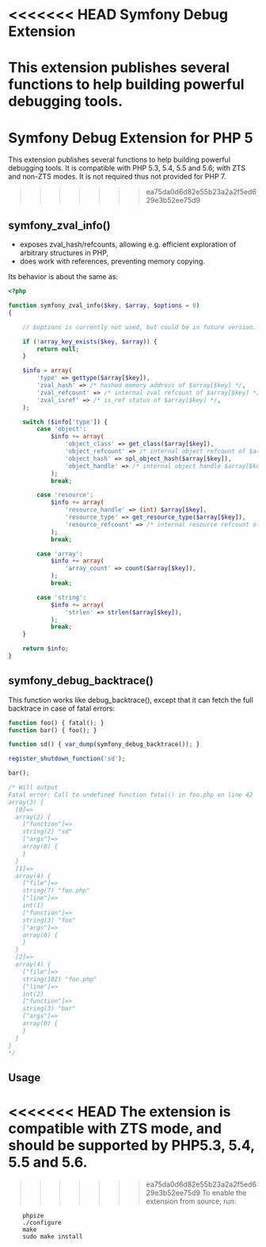 <<<<<<< HEAD
Symfony Debug Extension
=======================

This extension publishes several functions to help building powerful debugging tools.
=======
Symfony Debug Extension for PHP 5
=================================

This extension publishes several functions to help building powerful debugging tools.
It is compatible with PHP 5.3, 5.4, 5.5 and 5.6; with ZTS and non-ZTS modes.
It is not required thus not provided for PHP 7.
>>>>>>> ea75da0d6d82e55b23a2a2f5ed629e3b52ee75d9

symfony_zval_info()
-------------------

- exposes zval_hash/refcounts, allowing e.g. efficient exploration of arbitrary structures in PHP,
- does work with references, preventing memory copying.

Its behavior is about the same as:

```php
<?php

function symfony_zval_info($key, $array, $options = 0)
{

    // $options is currently not used, but could be in future version.

    if (!array_key_exists($key, $array)) {
        return null;
    }

    $info = array(
        'type' => gettype($array[$key]),
        'zval_hash' => /* hashed memory address of $array[$key] */,
        'zval_refcount' => /* internal zval refcount of $array[$key] */,
        'zval_isref' => /* is_ref status of $array[$key] */,
    );

    switch ($info['type']) {
        case 'object':
            $info += array(
                'object_class' => get_class($array[$key]),
                'object_refcount' => /* internal object refcount of $array[$key] */,
                'object_hash' => spl_object_hash($array[$key]),
                'object_handle' => /* internal object handle $array[$key] */,
            );
            break;

        case 'resource':
            $info += array(
                'resource_handle' => (int) $array[$key],
                'resource_type' => get_resource_type($array[$key]),
                'resource_refcount' => /* internal resource refcount of $array[$key] */,
            );
            break;

        case 'array':
            $info += array(
                'array_count' => count($array[$key]),
            );
            break;

        case 'string':
            $info += array(
                'strlen' => strlen($array[$key]),
            );
            break;
    }

    return $info;
}
```

symfony_debug_backtrace()
-------------------------

This function works like debug_backtrace(), except that it can fetch the full backtrace in case of fatal errors:

```php
function foo() { fatal(); }
function bar() { foo(); }

function sd() { var_dump(symfony_debug_backtrace()); }

register_shutdown_function('sd');

bar();

/* Will output
Fatal error: Call to undefined function fatal() in foo.php on line 42
array(3) {
  [0]=>
  array(2) {
    ["function"]=>
    string(2) "sd"
    ["args"]=>
    array(0) {
    }
  }
  [1]=>
  array(4) {
    ["file"]=>
    string(7) "foo.php"
    ["line"]=>
    int(1)
    ["function"]=>
    string(3) "foo"
    ["args"]=>
    array(0) {
    }
  }
  [2]=>
  array(4) {
    ["file"]=>
    string(102) "foo.php"
    ["line"]=>
    int(2)
    ["function"]=>
    string(3) "bar"
    ["args"]=>
    array(0) {
    }
  }
}
*/
```

Usage
-----

<<<<<<< HEAD
The extension is compatible with ZTS mode, and should be supported by PHP5.3, 5.4, 5.5 and 5.6.
=======
>>>>>>> ea75da0d6d82e55b23a2a2f5ed629e3b52ee75d9
To enable the extension from source, run:

```
    phpize
    ./configure
    make
    sudo make install
```
